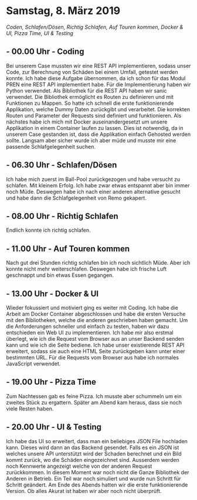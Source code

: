 # Samstag, 8. März 2019

*Coden, Schlafen/Dösen, Richtig Schlafen, Auf Touren kommen, Docker & UI, Pizza Time, UI & Testing*

## - 00.00 Uhr - Coding

Bei unserem Case mussten wir eine REST API implementieren, sodass unser Code, zur Berechnung von Schäden bei einem
Umfall, getestet werden konnte. Ich habe diese Aufgabe übernommen, da ich schon für das Modul PREN eine REST API
implementiert habe. Für die Implementierung haben wir Python verwendet. Als Bibliothek für die REST API haben wir sanic
verwendet. Die Bibliothek ermöglicht es Routen zu definieren und mit Funktionen zu Mappen. So hatte ich schnell die
erste funktionierende Applikation, welche Dummy Daten zurückgibt und verarbeitet. Die korrekten Routen und Parameter
der Requests sind definiert und funktionieren.
Als nächstes habe ich mich mit Docker auseinandergesetzt um unsere Applikation in einem Container laufen zu lassen.
Dies ist notwendig, da in unserem Case gestanden ist, dass die Applikation einfach Gehosted werden sollte.
Langsam aber sicher wurde ich aber müde und musste mir eine passende Schlafgelegenheit suchen.

## - 06.30 Uhr - Schlafen/Dösen

Ich habe mich zuerst im Ball-Pool zurückgezogen und habe versucht zu schlafen. Mit kleinem Erfolg. Ich habe zwar etwas
entspannt aber bin immer noch Müde. Deswegen habe ich nach einer anderen alternative gesucht und habe dann die
Schlafgelegenheit von Remo gekapert.

## - 08.00 Uhr - Richtig Schlafen

Endlich konnte ich richtig schlafen.

## - 11.00 Uhr - Auf Touren kommen

Nach gut drei Stunden richtig schlafen bin ich noch sichtlich Müde. Aber ich konnte nicht mehr weiterschlafen.
Deswegen habe ich frische Luft geschnappt und bin etwas Essen gegangen.

## - 13.00 Uhr - Docker & UI

Wieder fokussiert und motiviert ging es weiter mit Coding. Ich habe die Arbeit am Docker Container abgeschlossen und
habe die ersten Versuche mit den Bibliotheken, welche die anderen geschrieben haben gemacht.
Um die Anforderungen schneller und einfach zu testen, haben wir dazu entschieden ein Web UI zu implementieren.
Ich habe mir also erstmal überlegt, wie ich die Request vom Browser aus an unser Backend senden kann und wie ich die
Seite bediene. Ich habe unser existierende REST API erweitert, sodass sie auch eine HTML Seite zurückgeben kann unter
einer bestimmten URL. Für die Requests vom Browser aus habe ich normales JavaScript verwendet.

## - 19.00 Uhr - Pizza Time

Zum Nachtessen gab es feine Pizza. Ich musste aber schummeln um ein zweites Stück zu ergattern.
Später am Abend kam heraus, dass sie noch viele Resten haben.

## - 20.00 Uhr - UI & Testing

Ich habe das UI so erweitert, dass man ein beliebiges JSON File hochladen kann. Dieses wird dann an das Backend
gesendet. Falls es ein JSON ist welches unsere API unterstützt wird der Schaden berechnet und ein Bild kommt
zurück, wo die Schäden eingezeichnet sind. Ausserdem werden noch Kennwerte angezeigt welche von der anderen Request
zurückkommen. In diesem Moment war noch nicht die Ganze Bibliothek der Anderen in Betrieb. Ein Teil war noch simuliert
und wurde nun Schritt für Schritt geändert. Am Ende des Abends hatten wir die erste funktionierende Version.
Ob alles Akurat ist haben wir aber noch nicht überprüft.
